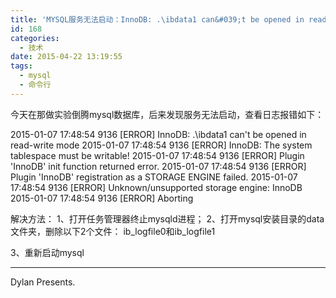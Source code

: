 ```yaml
---
title: 'MYSQL服务无法启动：InnoDB: .\ibdata1 can&#039;t be opened in read-write mode'
id: 168
categories:
  - 技术
date: 2015-04-22 13:19:55
tags:
  - mysql
  - 命令行
---
```


今天在那做实验倒腾mysql数据库，后来发现服务无法启动，查看日志报错如下：

2015-01-07 17:48:54 9136 [ERROR] InnoDB: .\ibdata1 can't be opened in read-write mode
2015-01-07 17:48:54 9136 [ERROR] InnoDB: The system tablespace must be writable!
2015-01-07 17:48:54 9136 [ERROR] Plugin 'InnoDB' init function returned error.
2015-01-07 17:48:54 9136 [ERROR] Plugin 'InnoDB' registration as a STORAGE ENGINE failed.
2015-01-07 17:48:54 9136 [ERROR] Unknown/unsupported storage engine: InnoDB
2015-01-07 17:48:54 9136 [ERROR] Aborting

解决方法：
1、打开任务管理器终止mysqld进程；
2、打开mysql安装目录的data文件夹，删除以下2个文件：
ib_logfile0和ib_logfile1

3、重新启动mysql

* * *

Dylan    Presents.